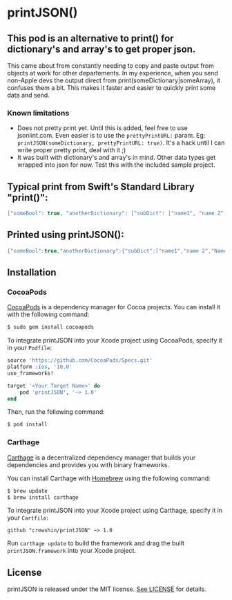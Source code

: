 # printJSON()

## This pod is an alternative to print() for dictionary's and array's to get proper json. 

This came about from constantly needing to copy and paste output from objects at work for other departements. In my experience, when you send non-Apple devs the output direct from print(someDictionary|someArray), it confuses them a bit. This makes it faster and easier to quickly print some data and send.

### Known limitations
* Does not pretty print yet. Until this is added, feel free to use jsonlint.com. Even easier is to use the `prettyPrintURL:` param. Eg: `printJSON(someDictionary, prettyPrintURL: true)`. It's a hack until I can write proper pretty print, deal with it ;)
* It was built with dictionary's and array's in mind. Other data types get wrapped into json for now. Test this with the included sample project.


## Typical print from Swift's Standard Library "print()":
```swift
["someBool": true, "anotherDictionary": ["subDict": ["name1", "name 2", "Name3", 4, true, 1.0231600000000001, ["subDict": 9.8000000000000007]]], "foo": "bar", "someInt": 7]
```

## Printed using printJSON():
```swift
{"someBool":true,"anotherDictionary":{"subDict":["name1","name 2","Name3",4,true,1.0231600000000001,{"subDict":9.8000000000000007}]},"foo":"bar","someInt":7}
```





## Installation

### CocoaPods

[CocoaPods](http://cocoapods.org) is a dependency manager for Cocoa projects. You can install it with the following command:

```bash
$ sudo gem install cocoapods
```

To integrate printJSON into your Xcode project using CocoaPods, specify it in your `Podfile`:

```ruby
source 'https://github.com/CocoaPods/Specs.git'
platform :ios, '10.0'
use_frameworks!

target '<Your Target Name>' do
    pod 'printJSON', '~> 1.0'
end
```

Then, run the following command:

```bash
$ pod install
```

### Carthage

[Carthage](https://github.com/Carthage/Carthage) is a decentralized dependency manager that builds your dependencies and provides you with binary frameworks.

You can install Carthage with [Homebrew](http://brew.sh/) using the following command:

```bash
$ brew update
$ brew install carthage
```

To integrate printJSON into your Xcode project using Carthage, specify it in your `Cartfile`:

```ogdl
github "crewshin/printJSON" ~> 1.0
```

Run `carthage update` to build the framework and drag the built `printJSON.framework` into your Xcode project.


## License

printJSON is released under the MIT license. [See LICENSE](https://github.com/crewshin/printJSON/blob/master/LICENSE) for details.

